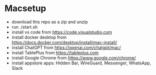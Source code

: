 # Macsetup

- download this repo as a zip and unzip
- run ./start.sh
- install vs code from https://code.visualstudio.com
- install docker desktop from https://docs.docker.com/desktop/install/mac-install/
- install ChatGPT from https://openai.com/chatgpt/mac/
- install TablePlus from https://tableplus.com
- install Google Chrome from https://www.google.com/chrome/
- install appstore apps: Hidden Bar, WireGuard, Messenger, WhatsApp, Slack
